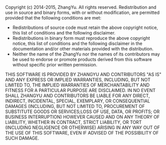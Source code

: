 Copyright (c) 2014-2015, ZhangYu.
All rights reserved.
Redistribution and use in source and binary forms, with or without modification,
are permitted provided that the following conditions are met:

 * Redistributions of source code must retain the above copyright notice,
   this list of conditions and the following disclaimer.
 * Redistributions in binary form must reproduce the above copyright notice,
   this list of conditions and the following disclaimer in the
   documentation and/or other materials provided with the distribution.
 * Neither the name of the ZhangYu nor
   the names of its contributors may be used to endorse or promote products
   derived from this software without specific prior written permission.

THIS SOFTWARE IS PROVIDED BY ZHANGYU AND CONTRIBUTORS "AS IS" AND ANY EXPRESS OR IMPLIED WARRANTIES, INCLUDING, BUT NOT LIMITED TO, THE IMPLIED WARRANTIES OF MERCHANTABILITY AND FITNESS FOR A PARTICULAR PURPOSE ARE DISCLAIMED. IN NO EVENT SHALL ZHANGYU AND CONTRIBUTORS BE LIABLE FOR ANY DIRECT, INDIRECT, INCIDENTAL, SPECIAL, EXEMPLARY, OR CONSEQUENTIAL DAMAGES (INCLUDING, BUT NOT LIMITED TO, PROCUREMENT OF SUBSTITUTE GOODS OR SERVICES;LOSS OF USE, DATA, OR PROFITS; OR BUSINESS INTERRUPTION) HOWEVER CAUSED AND ON ANY THEORY OF LIABILITY, WHETHER IN CONTRACT, STRICT LIABILITY, OR TORT (INCLUDING NEGLIGENCE OR OTHERWISE) ARISING IN ANY WAY OUT OF THE USE OF THIS SOFTWARE, EVEN IF ADVISED OF THE POSSIBILITY OF SUCH DAMAGE.